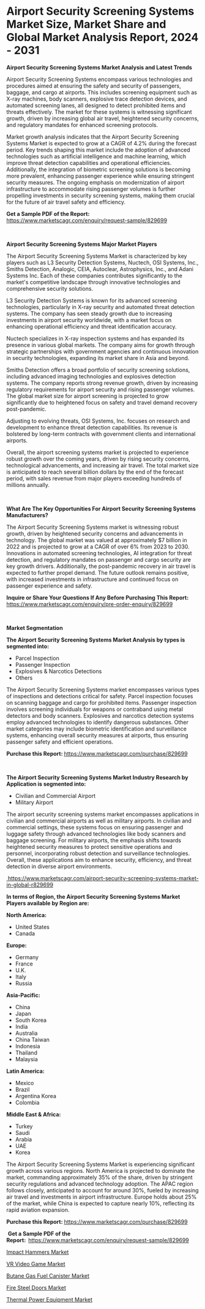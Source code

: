 <p><h1>Airport Security Screening Systems Market Size, Market Share and Global Market Analysis Report, 2024 - 2031</h1></p><p><strong>Airport Security Screening Systems Market Analysis and Latest Trends</strong></p>
<p><p>Airport Security Screening Systems encompass various technologies and procedures aimed at ensuring the safety and security of passengers, baggage, and cargo at airports. This includes screening equipment such as X-ray machines, body scanners, explosive trace detection devices, and automated screening lanes, all designed to detect prohibited items and threats effectively. The market for these systems is witnessing significant growth, driven by increasing global air travel, heightened security concerns, and regulatory mandates for enhanced screening protocols.</p><p>Market growth analysis indicates that the Airport Security Screening Systems Market is expected to grow at a CAGR of 4.2% during the forecast period. Key trends shaping this market include the adoption of advanced technologies such as artificial intelligence and machine learning, which improve threat detection capabilities and operational efficiencies. Additionally, the integration of biometric screening solutions is becoming more prevalent, enhancing passenger experience while ensuring stringent security measures. The ongoing emphasis on modernization of airport infrastructure to accommodate rising passenger volumes is further propelling investments in security screening systems, making them crucial for the future of air travel safety and efficiency.</p></p>
<p><strong>Get a Sample PDF of the Report:&nbsp;</strong> <a href="https://www.marketscagr.com/enquiry/request-sample/829699?utm_campaign=1177&utm_medium=2&utm_source=Github&utm_content=ia&utm_term=08102024&utm_id=airport-security-screening-systems">https://www.marketscagr.com/enquiry/request-sample/829699</a></p>
<p>&nbsp;</p>
<p><strong>Airport Security Screening Systems Major Market Players</strong></p>
<p><p>The Airport Security Screening Systems Market is characterized by key players such as L3 Security Detection Systems, Nuctech, OSI Systems, Inc., Smiths Detection, Analogic, CEIA, Autoclear, Astrophysics, Inc., and Adani Systems Inc. Each of these companies contributes significantly to the market's competitive landscape through innovative technologies and comprehensive security solutions.</p><p>L3 Security Detection Systems is known for its advanced screening technologies, particularly in X-ray security and automated threat detection systems. The company has seen steady growth due to increasing investments in airport security worldwide, with a market focus on enhancing operational efficiency and threat identification accuracy.</p><p>Nuctech specializes in X-ray inspection systems and has expanded its presence in various global markets. The company aims for growth through strategic partnerships with government agencies and continuous innovation in security technologies, expanding its market share in Asia and beyond.</p><p>Smiths Detection offers a broad portfolio of security screening solutions, including advanced imaging technologies and explosives detection systems. The company reports strong revenue growth, driven by increasing regulatory requirements for airport security and rising passenger volumes. The global market size for airport screening is projected to grow significantly due to heightened focus on safety and travel demand recovery post-pandemic.</p><p>Adjusting to evolving threats, OSI Systems, Inc. focuses on research and development to enhance threat detection capabilities. Its revenue is bolstered by long-term contracts with government clients and international airports.</p><p>Overall, the airport screening systems market is projected to experience robust growth over the coming years, driven by rising security concerns, technological advancements, and increasing air travel. The total market size is anticipated to reach several billion dollars by the end of the forecast period, with sales revenue from major players exceeding hundreds of millions annually.</p></p>
<p>&nbsp;</p>
<p><strong>What Are The Key Opportunities For Airport Security Screening Systems Manufacturers?</strong></p>
<p><p>The Airport Security Screening Systems market is witnessing robust growth, driven by heightened security concerns and advancements in technology. The global market was valued at approximately $7 billion in 2022 and is projected to grow at a CAGR of over 6% from 2023 to 2030. Innovations in automated screening technologies, AI integration for threat detection, and regulatory mandates on passenger and cargo security are key growth drivers. Additionally, the post-pandemic recovery in air travel is expected to further propel demand. The future outlook remains positive, with increased investments in infrastructure and continued focus on passenger experience and safety.</p></p>
<p><strong>Inquire or Share Your Questions If Any Before Purchasing This Report:</strong> <a href="https://www.marketscagr.com/enquiry/pre-order-enquiry/829699?utm_campaign=1177&utm_medium=2&utm_source=Github&utm_content=ia&utm_term=08102024&utm_id=airport-security-screening-systems">https://www.marketscagr.com/enquiry/pre-order-enquiry/829699</a></p>
<p>&nbsp;</p>
<p><strong>Market Segmentation</strong></p>
<p><strong>The Airport Security Screening Systems Market Analysis by types is segmented into:</strong></p>
<p><ul><li>Parcel Inspection</li><li>Passenger Inspection</li><li>Explosives & Narcotics Detections</li><li>Others</li></ul></p>
<p><p>The Airport Security Screening Systems market encompasses various types of inspections and detections critical for safety. Parcel inspection focuses on scanning baggage and cargo for prohibited items. Passenger inspection involves screening individuals for weapons or contraband using metal detectors and body scanners. Explosives and narcotics detection systems employ advanced technologies to identify dangerous substances. Other market categories may include biometric identification and surveillance systems, enhancing overall security measures at airports, thus ensuring passenger safety and efficient operations.</p></p>
<p><strong>Purchase this Report:&nbsp;</strong><a href="https://www.marketscagr.com/purchase/829699?utm_campaign=1177&utm_medium=2&utm_source=Github&utm_content=ia&utm_term=08102024&utm_id=airport-security-screening-systems">https://www.marketscagr.com/purchase/829699</a></p>
<p>&nbsp;</p>
<p><strong>The Airport Security Screening Systems Market Industry Research by Application is segmented into:</strong></p>
<p><ul><li>Civilian and Commercial Airport</li><li>Military Airport</li></ul></p>
<p><p>The airport security screening systems market encompasses applications in civilian and commercial airports as well as military airports. In civilian and commercial settings, these systems focus on ensuring passenger and luggage safety through advanced technologies like body scanners and baggage screening. For military airports, the emphasis shifts towards heightened security measures to protect sensitive operations and personnel, incorporating robust detection and surveillance technologies. Overall, these applications aim to enhance security, efficiency, and threat detection in diverse airport environments.</p></p>
<p><a href="https://www.marketscagr.com/airport-security-screening-systems-market-in-global-r829699?utm_campaign=1177&utm_medium=2&utm_source=Github&utm_content=ia&utm_term=08102024&utm_id=airport-security-screening-systems">&nbsp;https://www.marketscagr.com/airport-security-screening-systems-market-in-global-r829699</a></p>
<p><strong>In terms of Region, the Airport Security Screening Systems Market Players available by Region are:</strong></p>
<p>
    <p> <strong> North America: </strong>
        <ul>
            <li>United States</li>
            <li>Canada</li>
        </ul>
        </p> 
    <p> <strong> Europe: </strong>
        <ul>
            <li>Germany</li>
            <li>France</li>
            <li>U.K.</li>
            <li>Italy</li>
            <li>Russia</li>
        </ul>
        </p> 
    <p> <strong> Asia-Pacific: </strong>
        <ul>
            <li>China</li>
            <li>Japan</li>
            <li>South Korea</li>
            <li>India</li>
            <li>Australia</li>
            <li>China Taiwan</li>
            <li>Indonesia</li>
            <li>Thailand</li>
            <li>Malaysia</li>
        </ul>
        </p> 
    <p> <strong> Latin America: </strong>
        <ul>
            <li>Mexico</li>
            <li>Brazil</li>
            <li>Argentina Korea</li>
            <li>Colombia</li>
        </ul>
        </p> 
    <p> <strong> Middle East & Africa: </strong>
        <ul>
            <li>Turkey</li>
            <li>Saudi</li>
            <li>Arabia</li>
            <li>UAE</li>
            <li>Korea</li>
        </ul>
    </p>
    </p>
<p><p>The Airport Security Screening Systems Market is experiencing significant growth across various regions. North America is projected to dominate the market, commanding approximately 35% of the share, driven by stringent security regulations and advanced technology adoption. The APAC region follows closely, anticipated to account for around 30%, fueled by increasing air travel and investments in airport infrastructure. Europe holds about 25% of the market, while China is expected to capture nearly 10%, reflecting its rapid aviation expansion.</p></p>
<p><strong>Purchase this Report: </strong><a href="https://www.marketscagr.com/purchase/829699?utm_campaign=1177&utm_medium=2&utm_source=Github&utm_content=ia&utm_term=08102024&utm_id=airport-security-screening-systems">https://www.marketscagr.com/purchase/829699</a></p>
<p>&nbsp;<strong>Get a Sample PDF of the Report:&nbsp;&nbsp;</strong><a href="https://www.marketscagr.com/enquiry/request-sample/829699?utm_campaign=1177&utm_medium=2&utm_source=Github&utm_content=ia&utm_term=08102024&utm_id=airport-security-screening-systems">https://www.marketscagr.com/enquiry/request-sample/829699</a></p>
<p><strong></strong></p>
<p><p><a href="https://www.linkedin.com/pulse/global-impact-hammers-market-trends-innovations-forward-looking-0bllf?utm_campaign=1177&utm_medium=2&utm_source=Github&utm_content=ia&utm_term=08102024&utm_id=airport-security-screening-systems">Impact Hammers Market</a></p><p><a href="https://www.linkedin.com/pulse/global-vr-video-game-market-share-growth-opportunities-size-pkavf?utm_campaign=1177&utm_medium=2&utm_source=Github&utm_content=ia&utm_term=08102024&utm_id=airport-security-screening-systems">VR Video Game Market</a></p><p><a href="https://www.linkedin.com/pulse/butane-gas-fuel-canister-market-essentials-key-players-demand-trc5e?utm_campaign=1177&utm_medium=2&utm_source=Github&utm_content=ia&utm_term=08102024&utm_id=airport-security-screening-systems">Butane Gas Fuel Canister Market</a></p><p><a href="https://www.linkedin.com/pulse/deep-dive-fire-steel-doors-market-itstrends-segmentation-competitive-y8waf?utm_campaign=1177&utm_medium=2&utm_source=Github&utm_content=ia&utm_term=08102024&utm_id=airport-security-screening-systems">Fire Steel Doors Market</a></p><p><a href="https://www.linkedin.com/pulse/thermal-power-equipment-market-strategic-insights-product-evolution-m6qtf?utm_campaign=1177&utm_medium=2&utm_source=Github&utm_content=ia&utm_term=08102024&utm_id=airport-security-screening-systems">Thermal Power Equipment Market</a></p></p>